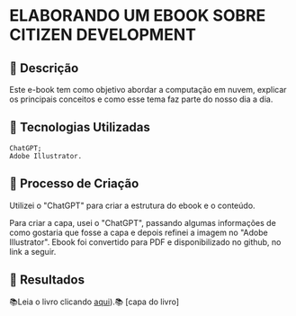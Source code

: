 # ELABORANDO UM EBOOK SOBRE CITIZEN DEVELOPMENT

## 📒 Descrição

Este e-book tem como objetivo abordar a computação em nuvem, explicar os principais conceitos e como esse tema faz parte do nosso dia a dia.

## 🤖 Tecnologias Utilizadas
 
    ChatGPT;
    Adobe Illustrator.

## 🧐 Processo de Criação
Utilizei o "ChatGPT" para criar a estrutura do ebook e o conteúdo. 

Para criar a capa, usei o "ChatGPT", passando algumas informações de como gostaria que fosse a capa e depois refinei a imagem no "Adobe Illustrator".
Ebook foi convertido para PDF e disponibilizado no github, no link a seguir.


## 🚀 Resultados
📚Leia o livro clicando  [aqui](https://github.com/edrosseto/lab-natty-or-not/blob/main/EBOOK%20CITIZEN%20DEVELOPMENT.pdf)).📚
[capa do livro] 
